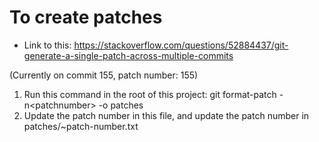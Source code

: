 # To create patches
* Link to this: https://stackoverflow.com/questions/52884437/git-generate-a-single-patch-across-multiple-commits

(Currently on commit 155, patch number: 155)

1. Run this command in the root of this project: git format-patch -n\<patchnumber\> -o patches
2. Update the patch number in this file, and update the patch number in patches/~patch-number.txt
